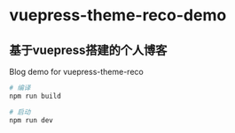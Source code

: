 # vuepress-theme-reco-demo

## 基于vuepress搭建的个人博客

Blog demo for vuepress-theme-reco

```bash
# 编译
npm run build

# 启动
npm run dev
```
